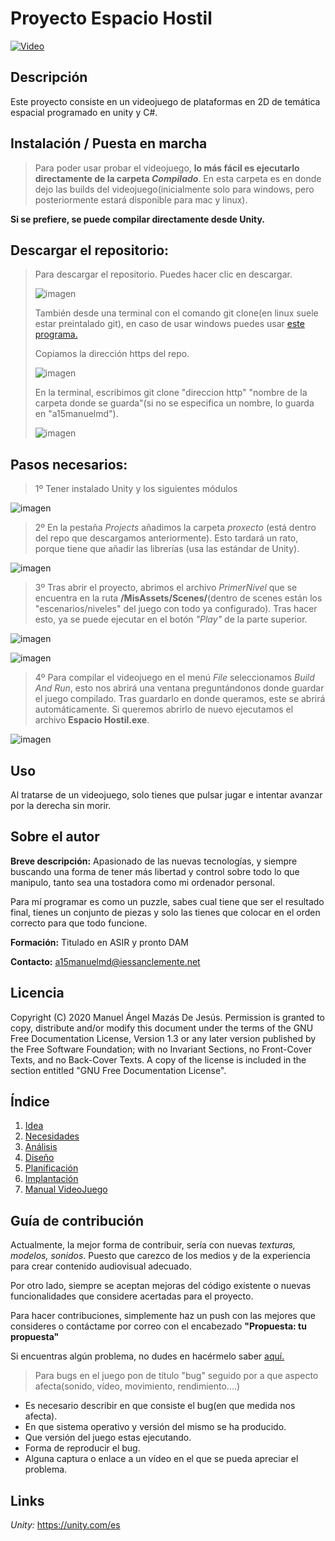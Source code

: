 # Proyecto Espacio Hostil

[![Video](/doc/img/GuiaInicio/CaratulaJuego.PNG)](https://youtu.be/zevZA0qFvV8 "Video")

## Descripción

Este proyecto consiste en un videojuego de plataformas en 2D de temática espacial programado en unity y C#.

## Instalación / Puesta en marcha

> Para poder usar probar el videojuego, **lo más fácil es ejecutarlo directamente de la carpeta *Compilado***. En esta carpeta es en donde dejo las builds del videojuego(inicialmente solo para windows, pero posteriormente estará disponible para mac y linux).

**Si se prefiere, se puede compilar directamente desde Unity.**

## Descargar el repositorio:

> Para descargar el repositorio. Puedes hacer clic en descargar.
> 
> ![imagen](doc/img/GuiaInicio/gitDescargar.PNG)
> 
> También desde una terminal con el comando git clone(en linux suele estar preintalado git), en caso de usar windows puedes usar [este programa.](https://gitforwindows.org/)
>
> Copiamos la dirección https del repo.
> 
> ![imagen](doc/img/GuiaInicio/gitClone.PNG)
>
> En la terminal, escribimos git clone "direccion http" "nombre de la carpeta donde se guarda"(si no se especifica un nombre, lo guarda en "a15manuelmd").
> 
> ![imagen](doc/img/GuiaInicio/gitClone2.PNG)

## Pasos necesarios:

> 1º Tener instalado Unity y los siguientes módulos

![imagen](doc/img/GuiaInicio/modulosUnity.PNG)

> 2º En la pestaña *Projects* añadimos la carpeta  *proxecto* (está dentro del repo que descargamos anteriormente). Esto tardará un rato, porque tiene que añadir las librerías (usa las estándar de Unity).

![imagen](doc/img/GuiaInicio/añadirProyecto.PNG)

> 3º Tras abrir el proyecto, abrimos el archivo *PrimerNivel* que se encuentra en la ruta **/MisAssets/Scenes/**(dentro de scenes están los "escenarios/niveles" del juego con todo ya configurado). Tras hacer esto, ya se puede ejecutar en el botón *"Play"* de la parte superior.

![imagen](doc/img/GuiaInicio/cargar.PNG)

![imagen](doc/img/GuiaInicio/cargarEscenario.PNG)

> 4º Para compilar el videojuego en el menú *File* seleccionamos *Build And Run*, esto nos abrirá una ventana preguntándonos donde guardar el juego compilado.
Tras guardarlo en donde queramos, este se abrirá automáticamente. Si queremos abrirlo de nuevo ejecutamos el archivo **Espacio Hostil.exe**.

![imagen](doc/img/GuiaInicio/compilar.PNG)

## Uso

Al tratarse de un videojuego, solo tienes que pulsar jugar e intentar avanzar por la derecha sin morir.

## Sobre el autor

**Breve descripción:** Apasionado de las nuevas tecnologías, y siempre buscando una forma de tener más libertad y control sobre todo lo que manipulo, tanto sea una tostadora como mi ordenador personal.

Para mí programar es como un puzzle, sabes cual tiene que ser el resultado final, tienes un conjunto de piezas y solo las tienes que colocar en el orden correcto para que todo funcione.



**Formación:** Titulado en ASIR y pronto DAM

**Contacto:** a15manuelmd@iessanclemente.net

## Licencia

Copyright (C)  2020  Manuel Ángel Mazás De Jesús.
Permission is granted to copy, distribute and/or modify this document
under the terms of the GNU Free Documentation License, Version 1.3
or any later version published by the Free Software Foundation;
with no Invariant Sections, no Front-Cover Texts, and no Back-Cover Texts.
A copy of the license is included in the section entitled "GNU
Free Documentation License".

## Índice

1. [Idea](doc/templates/1_idea.md)
2. [Necesidades](doc/templates/2_necesidades.md)
3. [Análisis](doc/templates/3_analise.md)
4. [Diseño](doc/templates/4_deseño.md)
5. [Planificación](doc/templates/5_planificacion.md)
6. [Implantación](doc/templates/6_implantacion.md)
7. [Manual VideoJuego](doc/documantaciónXogo/DocXogo.md)

## Guía de contribución

Actualmente, la mejor forma de contribuir, sería con nuevas *texturas, modelos, sonidos*. Puesto que carezco de los medios y de la experiencia para crear contenido audiovisual adecuado.

Por otro lado, siempre se aceptan mejoras del código existente o nuevas funcionalidades que considere acertadas para el proyecto.

Para hacer contribuciones, simplemente haz un push con las mejores que consideres o contáctame por correo con el encabezado **"Propuesta: tu propuesta"**

Si encuentras algún problema, no dudes en hacérmelo saber [aquí.](https://gitlab.iessanclemente.net/damo/a15manuelmd/issues/new)

> Para bugs en el juego pon de título "bug" seguido por a que aspecto afecta(sonido, vídeo, movimiento, rendimiento....)

* Es necesario describir en que consiste el bug(en que medida nos afecta).
* En que sistema operativo y versión del mismo se ha producido.
* Que versión del juego estas ejecutando.
* Forma de reproducir el bug.
* Alguna captura o enlace a un vídeo en el que se pueda apreciar el problema.


## Links

*Unity:* https://unity.com/es
